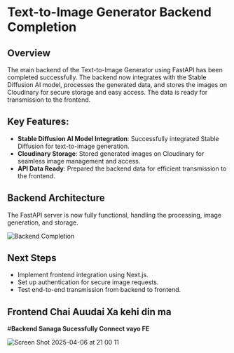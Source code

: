 # Text-to-Image Generator Backend Completion

## Overview

The main backend of the Text-to-Image Generator using FastAPI has been completed successfully. The backend now integrates with the Stable Diffusion AI model, processes the generated data, and stores the images on Cloudinary for secure storage and easy access. The data is ready for transmission to the frontend.

## Key Features:
- **Stable Diffusion AI Model Integration**: Successfully integrated Stable Diffusion for text-to-image generation.
- **Cloudinary Storage**: Stored generated images on Cloudinary for seamless image management and access.
- **API Data Ready**: Prepared the backend data for efficient transmission to the frontend.

## Backend Architecture

The FastAPI server is now fully functional, handling the processing, image generation, and storage.

![Backend Completion](https://github.com/user-attachments/assets/2a81bd81-8bf7-468e-89ea-46fda74362ef)

## Next Steps

- Implement frontend integration using Next.js.
- Set up authentication for secure image requests.
- Test end-to-end transmission from backend to frontend.

## Frontend Chai Auudai Xa kehi din ma
#**Backend Sanaga Sucessfully Connect vayo FE**

![Screen Shot 2025-04-06 at 21 00 11](https://github.com/user-attachments/assets/55749dd9-0cf3-4503-8398-69a842785a8d)
